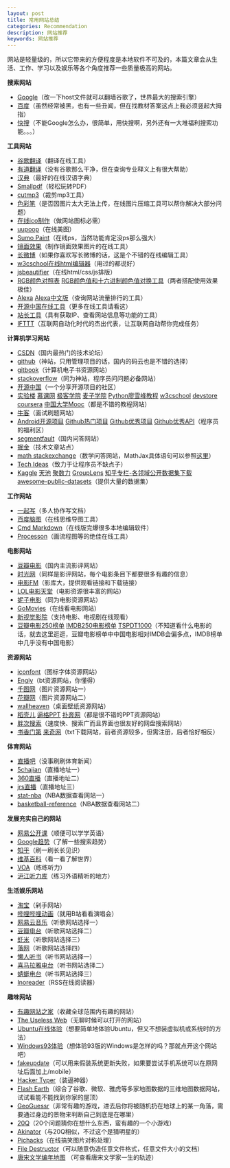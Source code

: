 ```yaml
---
layout: post
title: 常用网站总结
categories: Recommendation
description: 网站推荐
keywords: 网站推荐
---
```


网站是轻量级的，所以它带来的方便程度是本地软件不可及的，本篇文章会从生活、工作、学习以及娱乐等各个角度推荐一些质量极高的网站。

**搜索网站**

- [Google](https://www.google.com.hk/)（改一下host文件就可以翻墙谷歌了，世界最大的搜索引擎）
- [百度](www.baidu.com)（虽然经常被黑，也有一些丑闻，但在找教材答案这点上我必须竖起大拇指）
- [快搜](http://so.chongbuluo.com/)（不能Google怎么办，很简单，用快搜啊，另外还有一大堆福利搜索功能。。。）

**工具网站**

- [谷歌翻译](http://translate.google.cn/#en/zh-CN/destruct)（翻译在线工具）
- [有道翻译](http://dict.youdao.com/)（没有谷歌那么干净，但在查询专业释义上有很大帮助）
- [汉典](http://www.zdic.net/)（最好的在线汉语字典）
- [Smallpdf](https://smallpdf.com/cn)（轻松玩转PDF）
- [cutmp3](http://cutmp3.net/)（裁剪mp3工具）
- [色彩笔](http://www.secaibi.com/tools/)（是否因图片太大无法上传，在线图片压缩工具可以帮你解决大部分问题）
- [在线ico制作](http://www.ico.la/)（做网站图标必需）
- [uupoop](http://www.uupoop.com/zp/)（在线美图）
- [Sumo Paint](http://www.sumopaint.com/app/)（在线ps，当然功能肯定没ps那么强大）
- [镜面效果](http://www.reflectionmaker.com/)（制作镜面效果图片的在线工具）
- [长微博](http://www.changweibo.com/)（如果你喜欢写长微博的话，这是个不错的在线编辑工具）
- [w3cschool在线html编辑器](http://www.w3school.com.cn/tiy/t.asp?f=html_intro)（用过的都说好）
- [jsbeautifier](http://jsbeautifier.org/)（在线html/css/js排版）
- [RGB颜色对照表](http://tool.oschina.net/commons?type=3) [RGB颜色值和十六进制颜色值对换工具](http://www.sioe.cn/yingyong/yanse-rgb-16/)（两者搭配使用效果极佳）
- [Alexa](http://www.alexa.com/topsites) [Alexa中文版](http://www.123cha.com/alexa/)（查询网站流量排行的工具）
- [开源中国在线工具](http://tool.oschina.net/)（更多在线工具请看这） 
- [站长工具](http://tool.chinaz.com/)（具有获取IP、查看网站信息等功能的工具）
- [IFTTT](https://ifttt.com/discover)（互联网自动化时代的杰出代表，让互联网自动帮你完成任务）

**计算机学习网站**

- [CSDN](http://www.csdn.net/)（国内最热门的技术论坛）
- [github](https://github.com/)（神站，只用管理项目的话，国内的码云也是不错的选择）
- [gitbook](https://www.gitbook.com/explore)（计算机电子书资源网站）
- [stackoverflow](http://stackoverflow.com/)（同为神站，程序员问问题必备网站）
- [开源中国](https://www.oschina.net/)（一个分享开源项目的社区）
- [实验楼](https://www.shiyanlou.com/courses/) [慕课网](http://www.imooc.com/) [极客学院](http://www.jikexueyuan.com/?hmsr=baidu_sem_pinpai_index) [麦子学院](http://www.maiziedu.com/) [Python廖雪峰教程](http://www.liaoxuefeng.com/wiki/0014316089557264a6b348958f449949df42a6d3a2e542c000) [w3cschool](http://www.w3school.com.cn/) [devstore](http://www.devstore.cn/) [coursera](https://www.coursera.org/) [中国大学Mooc](http://www.icourse163.org/)（都是不错的教程网站）
- [牛客](http://www.nowcoder.com/354069)（面试刷题网站）
- [Android开源项目](http://www.cnblogs.com/SharkBin/p/3529016.html) [Github热门项目](https://github.com/trending) [Github优秀项目](https://github.com/sindresorhus/awesome) [Github优秀API](https://github.com/marktony/Awesome_API#%E4%B8%AD%E6%96%87%E7%89%88)（程序员的福利区）
- [segmentfault](https://segmentfault.com/)（国内问答网站）
- [掘金](https://gold.xitu.io/)（技术文章站点）
- [math stackexchange](http://math.stackexchange.com/)（数学问答网站，MathJax具体语句可以参照[这里](http://colobu.com/2014/08/17/MathJax-quick-reference/)）
- [Tech Ideas](https://bwasti.com/techideas)（致力于让程序员不缺点子）
- [Kaggle](https://www.kaggle.com/competitions) [天池](https://tianchi.aliyun.com/competition/index.htm?pageIndex=1) [聚数力](http://dataju.cn/Dataju/web/home) [GroupLens](https://grouplens.org/) [知乎专栏-各领域公开数据集下载](https://zhuanlan.zhihu.com/p/25138563) [awesome-public-datasets](https://github.com/caesar0301/awesome-public-datasets)（提供大量的数据集）

**工作网站**

- [一起写](yiqixie.com)（多人协作写文档）
- [百度脑图](http://naotu.baidu.com/)（在线思维导图工具）
- [Cmd Markdown](https://www.zybuluo.com/mdeditor)（在线版完爆很多本地编辑软件）
- [Processon](https://www.processon.com/)（画流程图等的绝佳在线工具）

**电影网站**

- [豆瓣电影](https://movie.douban.com/)（国内主流影评网站）
- [时光网](http://www.mtime.com/)（同样是影评网站，每个电影条目下都要很多有趣的信息）
- [电影FM](http://dianying.fm/)（影库大，提供观看链接和下载链接）
- [LOL电影天堂](http://www.loldytt.com/)（电影资源很丰富的网站）
- [妮子电影](http://www.nizidy.com/)（同为电影资源网站）
- [GoMovies](https://gostream.is/)（在线看电影网站）
- [新视觉影院](http://www.yy6080.org/)（支持电影、电视剧在线观看）
- [豆瓣电影250榜单](https://movie.douban.com/top250) [IMDB250电影榜单](http://www.imdb.com/chart/top?ref_=nv_wl_img_3) [TSPDT1000](http://www.theyshootpictures.com/gf1000_all1000films_table.php)（不知道看什么电影的话，就去这里逛逛，豆瓣电影榜单中中国电影相对IMDB会偏多点，IMDB榜单中几乎没有中国电影）

**资源网站**

- [iconfont](http://www.iconfont.cn/)（图标字体资源网站）
- [Engiy](http://engiy.com/)（bt资源网站，你懂得）
- [千图网](http://www.58pic.com/)（图片资源网站一）
- [花瓣网](http://huaban.com/)（图片资源网站二）
- [wallheaven](https://alpha.wallhaven.cc/)（桌面壁纸资源网站）
- [稻壳儿](http://www.docer.com/) [逼格PPT](http://www.tretars.com/) [扑奔网](http://www.pooban.com/)（都是很不错的PPT资源网站）
- [胖次搜索](http://www.panc.cc/)（速度快、搜索广而且界面也很友好的网盘搜索网站）
- [书香门第](http://bbs.txtnovel.net/search.php) [来奇网](http://www.laiqi.net/)（txt下载网站，前者资源较多，但需注册，后者恰好相反）

**体育网站**

- [直播吧](http://www.zhibo8.cc/)（没事刷刷体育新闻）
- [5chajian](http://www.yczbb.com/baike/site/5chajian.html)（直播地址一）
- [360直播](http://www.yczbb.com/)（直播地址二）
- [jrs直播](http://nba.tmiaoo.com/nba.html)（直播地址三）
- [stat-nba](http://stat-nba.com/)（NBA数据查看网站一）
- [basketball-reference](http://www.basketball-reference.com/)（NBA数据查看网站二）

**发展充实自己的网站**

- [网易公开课](http://open.163.com/?v_www)（顺便可以学学英语）
- [Google趋势](https://www.google.com/trends/?hl=zh-CN)（了解一些搜索趋势）
- [知乎](http://www.zhihu.com/)（刷一刷长长见识）
- [维基百科](https://zh.wikipedia.org/wiki/Wikipedia:%E9%A6%96%E9%A1%B5)（看一看了解世界）
- [VOA](http://www.51voa.com/)（练练听力）
- [沪江听力库](http://ting.hujiang.com/)（练习外语精听的地方）

**生活娱乐网站**

- [淘宝](https://www.taobao.com/?spm=a2107.1.1000340.1.ew7Yx5)（剁手网站）
- [哔哩哔哩动画](http://www.bilibili.com/)（就用B站看看演唱会）
- [网易云音乐](http://music.163.com/#/discover)（听歌网站选择一）
- [豆瓣电台](https://douban.fm/?from_=shire_top_nav)（听歌网站选择二）
- [虾米](http://www.xiami.com/genre?spm=a1z1s.6843761.1110925385.5.7hHV3j)（听歌网站选择三）
- [落网](http://www.luoo.net/)（听歌网站选择四）
- [懒人听书](http://www.lrts.me/)（听书网站选择一）
- [喜马拉雅电台](http://www.ximalaya.com/explore/)（听书网站选择二）
- [蜻蜓电台](http://www.qingting.fm/#/home)（听书网站选择三）
- [Inoreader](http://www.inoreader.com)（RSS在线阅读器）

**趣味网站**

- [有趣网站之家](http://youquhome.com/)（收藏全球范围内有趣的网站）
- [The Useless Web](http://www.theuselessweb.com/)（无聊时候可以打开的网站）
- [Ubuntu在线体验](http://tour.ubuntu.com/zh-CN/#)（想要简单地体验Ubuntu，但又不想装虚拟机或系统时的方法）
- [Windows93体验](http://windows93.net)（想体验93版的Windows是怎样的吗？那就点开这个网站吧）
- [fakeupdate](http://fakeupdate.net/)（可以用来假装系统更新失败，如果要尝试手机系统可以在原网址后面加上/mobile）
- [Hacker Typer](http://hackertyper.net/)（装逼神器）
- [Flash Earth](https://zoom.earth)（综合了谷歌、微软、雅虎等多家地图数据的三维地图数据网站，试试看能不能找到你家的屋顶）
- [GeoGuessr](https://geoguessr.com/)（非常有趣的游戏，进去后你将被随机扔在地球上的某一角落，需要通过身边的景物来判断自己到底是在哪里）
- [20Q](http://www.20q.net/)（20个问题猜你在想什么东西，蛮有趣的一个小游戏）
- [Akinator](http://en.akinator.com/)（与20Q相似，不过这个是猜明星的）
- [Pichacks](http://www.pichacks.com/welcome.php)（在线搞笑图片对称处理）
- [File Destructor](http://www.xnet.se/fd/)（可以随意伪造任意文件格式，任意文件大小的文档）
- [唐宋文学编年地图](https://sou-yun.com/poetlifemap.html) （可查看唐宋文学家一生的轨迹）
